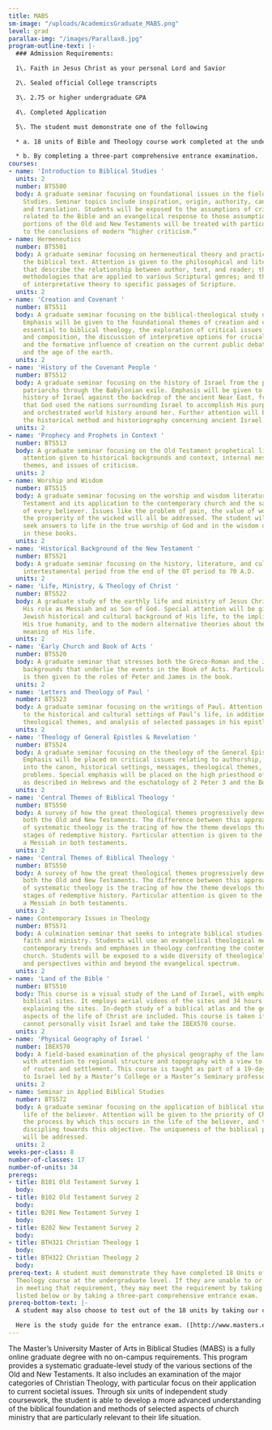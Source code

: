 ```yaml
---
title: MABS
sm-image: "/uploads/AcademicsGraduate_MABS.png"
level: grad
parallax-img: "/images/Parallax8.jpg"
program-outline-text: |-
  ### Admission Requirements:

  1\. Faith in Jesus Christ as your personal Lord and Savior

  2\. Sealed official College transcripts

  3\. 2.75 or higher undergraduate GPA

  4\. Completed Application

  5\. The student must demonstrate one of the following

  * a. 18 units of Bible and Theology course work completed at the undergraduate level OR,

  * b. By completing a three-part comprehensive entrance examination.
courses:
- name: 'Introduction to Biblical Studies '
  units: 2
  number: BTS500
  body: A graduate seminar focusing on foundational issues in the field of Biblical
    Studies. Seminar topics include inspiration, origin, authority, canonicity, transmission,
    and translation. Students will be exposed to the assumptions of critical scholarship
    related to the Bible and an evangelical response to those assumptions. Selected
    portions of the Old and New Testaments will be treated with particular attention
    to the conclusions of modern “higher criticism.”
- name: Hermeneutics
  number: BTS501
  body: A graduate seminar focusing on hermeneutical theory and practice related to
    the biblical text. Attention is given to the philosophical and literary foundations
    that describe the relationship between author, text, and reader; the interpretative
    methodologies that are applied to various Scriptural genres; and the application
    of interpretative theory to specific passages of Scripture.
  units: 2
- name: 'Creation and Covenant '
  number: BTS511
  body: A graduate seminar focusing on the biblical-theological study of the Pentateuch.
    Emphasis will be given to the foundational themes of creation and covenant as
    essential to biblical theology, the exploration of critical issues of authorship
    and composition, the discussion of interpretive options for crucial passages,
    and the formative influence of creation on the current public debate on origins
    and the age of the earth.
  units: 2
- name: 'History of the Covenant People '
  number: BTS512
  body: A graduate seminar focusing on the history of Israel from the period of the
    patriarchs through the Babylonian exile. Emphasis will be given to placing the
    history of Israel against the backdrop of the ancient Near East, from the perspective
    that God used the nations surrounding Israel to accomplish His purposes for her
    and orchestrated world history around her. Further attention will be given to
    the historical method and historiography concerning ancient Israel.
  units: 2
- name: 'Prophecy and Prophets in Context '
  number: BTS513
  body: A graduate seminar focusing on the Old Testament prophetical literature, with
    attention given to historical backgrounds and context, internal message, theological
    themes, and issues of criticism.
  units: 2
- name: Worship and Wisdom
  number: BTS515
  body: A graduate seminar focusing on the worship and wisdom literature of the Old
    Testament and its application to the contemporary church and the sanctification
    of every believer. Issues like the problem of pain, the value of worship, and
    the prosperity of the wicked will all be addressed. The student will learn to
    seek answers to life in the true worship of God and in the wisdom of God provided
    in these books.
  units: 2
- name: 'Historical Background of the New Testament '
  number: BTS521
  body: A graduate seminar focusing on the history, literature, and culture of the
    intertestamental period from the end of the OT period to 70 A.D.
  units: 2
- name: 'Life, Ministry, & Theology of Christ '
  number: BTS522
  body: A graduate study of the earthly life and ministry of Jesus Christ, including
    His role as Messiah and as Son of God. Special attention will be given to the
    Jewish historical and cultural background of His life, to the implications of
    His true humanity, and to the modern alternative theories about the facts and
    meaning of His life.
  units: 2
- name: 'Early Church and Book of Acts '
  number: BTS520
  body: A graduate seminar that stresses both the Greco-Roman and the Jewish historical
    backgrounds that underlie the events in the Book of Acts. Particular attention
    is then given to the roles of Peter and James in the book.
  units: 2
- name: 'Letters and Theology of Paul '
  number: BTS523
  body: A graduate seminar focusing on the writings of Paul. Attention is first given
    to the historical and cultural settings of Paul’s life, in addition to the messages,
    theological themes, and analysis of selected passages in his epistles.
  units: 2
- name: 'Theology of General Epistles & Revelation '
  number: BTS524
  body: A graduate seminar focusing on the theology of the General Epistles and Revelation.
    Emphasis will be placed on critical issues relating to authorship, acceptance
    into the canon, historical settings, messages, theological themes, and interpretive
    problems. Special emphasis will be placed on the high priesthood of Jesus Christ
    as described in Hebrews and the eschatology of 2 Peter 3 and the Book of Revelation.
  units: 2
- name: 'Central Themes of Biblical Theology '
  number: BTS550
  body: A survey of how the great theological themes progressively develop through
    both the Old and New Testaments. The difference between this approach and that
    of systematic theology is the tracing of how the theme develops through the successive
    stages of redemptive history. Particular attention is given to the promise of
    a Messiah in both testaments.
  units: 2
- name: 'Central Themes of Biblical Theology '
  number: BTS550
  body: A survey of how the great theological themes progressively develop through
    both the Old and New Testaments. The difference between this approach and that
    of systematic theology is the tracing of how the theme develops through the successive
    stages of redemptive history. Particular attention is given to the promise of
    a Messiah in both testaments.
  units: 2
- name: Contemporary Issues in Theology
  number: BTS571
  body: A culmination seminar that seeks to integrate biblical studies with Christian
    faith and ministry. Students will use an evangelical theological method to address
    contemporary trends and emphases in theology confronting the contemporary Christian
    church. Students will be exposed to a wide diversity of theological literature
    and perspectives within and beyond the evangelical spectrum.
  units: 2
- name: 'Land of the Bible '
  number: BTS510
  body: This course is a visual study of the Land of Israel, with emphasis on the
    biblical sites. It employs aerial videos of the sites and 34 hours of lectures
    explaining the sites. In-depth study of a biblical atlas and the geographical
    aspects of the life of Christ are included. This course is taken if the student
    cannot personally visit Israel and take the IBEX570 course.
  units: 2
- name: 'Physical Geography of Israel '
  number: IBEX570
  body: A field-based examination of the physical geography of the land of Israel
    with attention to regional structure and topography with a view to the development
    of routes and settlement. This course is taught as part of a 19-day study trip
    to Israel led by a Master’s College or a Master’s Seminary professor.
  units: 2
- name: Seminar in Applied Biblical Studies
  number: BTS572
  body: A graduate seminar focusing on the application of biblical studies to the
    life of the believer. Attention will be given to the priority of Christlikeness,
    the process by which this occurs in the life of the believer, and the role of
    discipling towards this objective. The uniqueness of the biblical process of change
    will be addressed.
  units: 2
weeks-per-class: 8
number-of-classes: 17
number-of-units: 34
prereqs:
- title: B101 Old Testament Survey 1
  body: 
- title: B102 Old Testament Survey 2
  body: 
- title: B201 New Testament Survey 1
  body: 
- title: B202 New Testament Survey 2
  body: 
- title: BTH321 Christian Theology 1
  body: 
- title: BTH322 Christian Theology 2
  body: 
prereq-text: A student must demonstrate they have completed 18 Units of Bible and
  Theology course at the undergraduate level. If they are unable to or fall short
  in meeting that requirement, they may meet the requirement by taking the courses
  listed below or by taking a three-part comprehensive entrance exam.
prereq-bottom-text: |-
  A student may also choose to test out of the 18 units by taking our comprehensive three-part entrance examination in the Old Testament, New Testament, and Christian Theology. This will certify a level of theological knowledge necessary for graduate study. The student must get a grade of 70 or higher in each section to pass that section. A student may pass just 1 section and be exempt from that course work requirement.

  Here is the study guide for the entrance exam. ([http://www.masters.edu/media/868647/study-guide-for-mabs-exam.pdf](http://www.masters.edu/media/868647/study-guide-for-mabs-exam.pdf))
---
```


The Master’s University Master of Arts in Biblical Studies (MABS) is a fully online graduate degree with no on-campus requirements. This program provides a systematic graduate-level study of the various sections of the Old and New Testaments. It also includes an examination of the major categories of Christian Theology, with particular focus on their application to current societal issues. Through six units of independent study coursework, the student is able to develop a more advanced understanding of the biblical foundation and methods of selected aspects of church ministry that are particularly relevant to their life situation.